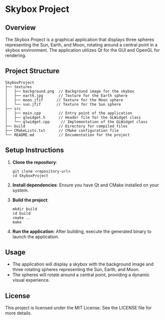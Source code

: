 # Skybox Project

## Overview
The Skybox Project is a graphical application that displays three spheres representing the Sun, Earth, and Moon, rotating around a central point in a skybox environment. The application utilizes Qt for the GUI and OpenGL for rendering.

## Project Structure
```
SkyboxProject
├── textures
│   ├── background.png  // Background image for the skybox
│   ├── earth.jpg       // Texture for the Earth sphere
│   ├── moon.jfif      // Texture for the Moon sphere
│   └── sun.jfif       // Texture for the Sun sphere
├── src
│   ├── main.cpp        // Entry point of the application
│   ├── glwidget.h      // Header file for the GLWidget class
│   └── glwidget.cpp     // Implementation of the GLWidget class
├── build               // Directory for compiled files
├── CMakeLists.txt      // CMake configuration file
└── README.md           // Documentation for the project
```

## Setup Instructions
1. **Clone the repository**:
   ```
   git clone <repository-url>
   cd SkyboxProject
   ```

2. **Install dependencies**:
   Ensure you have Qt and CMake installed on your system.

3. **Build the project**:
   ```
   mkdir build
   cd build
   cmake ..
   make
   ```

4. **Run the application**:
   After building, execute the generated binary to launch the application.

## Usage
- The application will display a skybox with the background image and three rotating spheres representing the Sun, Earth, and Moon.
- The spheres will rotate around a central point, providing a dynamic visual experience.

## License
This project is licensed under the MIT License. See the LICENSE file for more details.